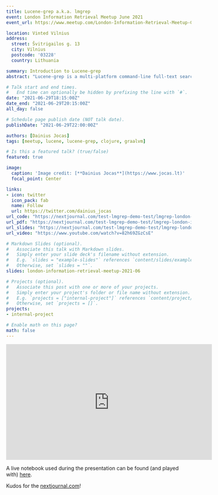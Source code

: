 ```yaml
---
title: Lucene-grep a.k.a. lmgrep
event: London Information Retrieval Meetup June 2021
event_url: https://www.meetup.com/London-Information-Retrieval-Meetup-Group/events/278597964/ 

location: Vinted Vilnius
address:
  street: Švitrigailos g. 13
  city: Vilnius
  postcode: '03228'
  country: Lithuania

summary: Introduction to Lucene-grep 
abstract: "Lucene-grep is a multi-platform command-line full-text search tool that leverages Lucene to get the work done and have some fun while doing it."

# Talk start and end times.
#   End time can optionally be hidden by prefixing the line with `#`.
date: "2021-06-29T18:15:00Z"
date_end: "2021-06-29T20:15:00Z"
all_day: false

# Schedule page publish date (NOT talk date).
publishDate: "2021-06-29T22:00:00Z"

authors: [Dainius Jocas]
tags: [meetup, lucene, lucene-grep, clojure, graalvm]

# Is this a featured talk? (true/false)
featured: true

image:
  caption: 'Image credit: [**Dainius Jocas**](https://www.jocas.lt)'
  focal_point: Center

links:
- icon: twitter
  icon_pack: fab
  name: Follow
  url: https://twitter.com/dainius_jocas
url_code: "https://nextjournal.com/test-lmgrep-demo-test/lmgrep-london-information-retrieval-meetup"
url_pdf: "https://nextjournal.com/test-lmgrep-demo-test/lmgrep-london-information-retrieval-meetup"
url_slides: "https://nextjournal.com/test-lmgrep-demo-test/lmgrep-london-information-retrieval-meetup"
url_video: "https://www.youtube.com/watch?v=82h69ZGzCsE"

# Markdown Slides (optional).
#   Associate this talk with Markdown slides.
#   Simply enter your slide deck's filename without extension.
#   E.g. `slides = "example-slides"` references `content/slides/example-slides.md`.
#   Otherwise, set `slides = ""`.
slides: london-information-retrieval-meetup-2021-06

# Projects (optional).
#   Associate this post with one or more of your projects.
#   Simply enter your project's folder or file name without extension.
#   E.g. `projects = ["internal-project"]` references `content/project/deep-learning/index.md`.
#   Otherwise, set `projects = []`.
projects:
- internal-project

# Enable math on this page?
math: false
---
```



<iframe width="560" height="315" src="https://www.youtube.com/embed/82h69ZGzCsE" title="YouTube video player" frameborder="0" allow="accelerometer; autoplay; clipboard-write; encrypted-media; gyroscope; picture-in-picture" allowfullscreen></iframe>

A live notebook used during the presentation can be found (and played with) [here](https://nextjournal.com/test-lmgrep-demo-test/lmgrep-london-information-retrieval-meetup). 

Kudos for the [nextjournal.com](https://nextjournal.com/)!
